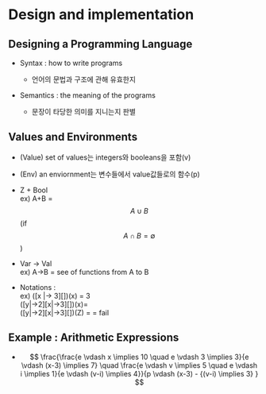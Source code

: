 # Design and implementation

## Designing a Programming Language

- Syntax : how to write programs
    - 언어의 문법과 구조에 관해 유효한지

- Semantics : the meaning of the programs
    - 문장이 타당한 의미를 지니는지 판별

## Values and Environments

- (Value) set of values는 integers와 booleans을 포함(v)

- (Env) an enviornment는 변수들에서 value값들로의 함수(p)


- Z + Bool
    <br> ex) A+B = $${A}\cup{B}$$ (if $${A}\cap{B}=\emptyset$$)

- Var -> Val
    <br> ex) A->B = see of functions from A to B

- Notations :
    <br>ex) ([x |-> 3][])(x) = 3<br>([y|->2][x|->3][])(x)=
    <br> ([y|->2][x|->3][])(Z) = [](Z) = fail

## Example : Arithmetic Expressions

- $$ \frac{\frac{e \vdash x \implies 10 \quad e \vdash 3 \implies 3}{e \vdash (x-3) \implies 7} \quad \frac{e \vdash v \implies 5 \quad e \vdash i \implies 1}{e \vdash (v-i) \implies 4}}{p \vdash (x-3) - {(v-i) \implies 3} } $$